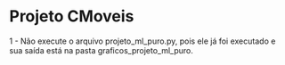 # Projeto CMoveis

1 - Não execute o arquivo projeto_ml_puro.py, pois ele já foi executado e sua saída está na pasta graficos_projeto_ml_puro.
